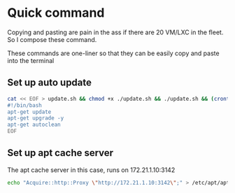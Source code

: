 # Quick command

Copying and pasting are pain in the ass if there are 20 VM/LXC in the fleet. So I compose these command.

These commands are one-liner so that they can be easily copy and paste into the terminal

## Set up auto update

```bash
cat << EOF > update.sh && chmod +x ./update.sh && ./update.sh && (crontab -u $(whoami) -l; echo "15 7 * * * /bin/bash /root/update.sh" ) | crontab -u $(whoami) -
#!/bin/bash
apt-get update
apt-get upgrade -y
apt-get autoclean
EOF
```
## Set up apt cache server

The apt cache server in this case, runs on 172.21.1.10:3142

```bash
echo "Acquire::http::Proxy \"http://172.21.1.10:3142\";" > /etc/apt/apt.conf.d/00aptproxy  && apt update && apt upgrade -y
```
